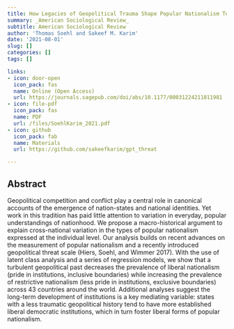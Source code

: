```yaml
---
title: How Legacies of Geopolitical Trauma Shape Popular Nationalism Today
summary: _American Sociological Review_
subtitle: American Sociological Review
author: 'Thomas Soehl and Sakeef M. Karim'
date: '2021-08-01'
slug: []
categories: []
tags: []

links:
- icon: door-open
  icon_pack: fas
  name: Online (Open Access)
  url: https://journals.sagepub.com/doi/abs/10.1177/00031224211011981
- icon: file-pdf
  icon_pack: fas
  name: PDF
  url: /files/SoehlKarim_2021.pdf 
- icon: github
  icon_pack: fab
  name: Materials
  url: https://github.com/sakeefkarim/gpt_threat

---
```


## Abstract

Geopolitical competition and conflict play a central role in canonical accounts of the emergence of nation-states and national identities. Yet work in this tradition has paid little attention to variation in everyday, popular understandings of nationhood. We propose a macro-historical argument to explain cross-national variation in the types of popular nationalism expressed at the individual level. Our analysis builds on recent advances on the measurement of popular nationalism and a recently introduced geopolitical threat scale (Hiers, Soehl, and Wimmer 2017). With the use of latent class analysis and a series of regression models, we show that a turbulent geopolitical past decreases the prevalence of liberal nationalism (pride in institutions, inclusive boundaries) while increasing the prevalence of restrictive nationalism (less pride in institutions, exclusive boundaries) across 43 countries around the world. Additional analyses suggest the long-term development of institutions is a key mediating variable: states with a less traumatic geopolitical history tend to have more established liberal democratic institutions, which in turn foster liberal forms of popular nationalism.
